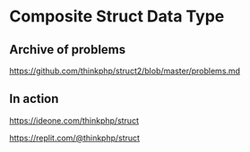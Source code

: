 # Composite Struct Data Type 

## Archive of problems

https://github.com/thinkphp/struct2/blob/master/problems.md

## In action

   https://ideone.com/thinkphp/struct

   https://replit.com/@thinkphp/struct

